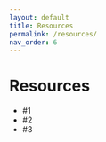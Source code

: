 ```yaml
---
layout: default
title: Resources
permalink: /resources/
nav_order: 6
---
```


# Resources

* #1
* #2
* #3
